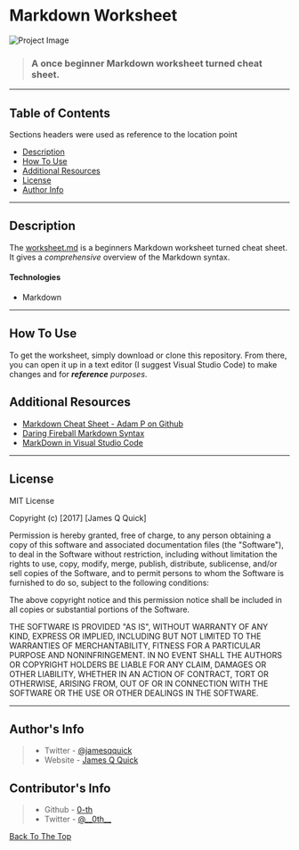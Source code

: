 # Markdown Worksheet

![Project Image](https://i.imgur.com/5Vq50PW.png)

> ### A once beginner Markdown worksheet turned cheat sheet.

---


## Table of Contents
Sections headers were used as reference to the location point

- [Description](#description)
- [How To Use](#how-to-use)
- [Additional Resources](#additional-resources)
- [License](#license)
- [Author Info](#author-info)

---

## Description

The [worksheet.md](https://github.com/jamesqquick/markdown-worksheet/blob/master/worksheet.md) is a beginners Markdown worksheet turned cheat sheet. It gives a _comprehensive_ overview of the Markdown syntax.
#### Technologies

- Markdown

---

## How To Use

To get the worksheet, simply download or clone this repository.  From there, you can open it up in a text editor (I suggest Visual Studio Code) to make changes and for _**reference** purposes_.


## Additional Resources
- [Markdown Cheat Sheet - Adam P on Github](https://github.com/adam-p/markdown-here/wiki/Markdown-Cheatsheet#images)
- [Daring Fireball Markdown Syntax](https://daringfireball.net/projects/markdown/syntax)
- [MarkDown in Visual Studio Code](https://code.visualstudio.com/docs/languages/markdown)

---

## License

MIT License

Copyright (c) [2017] [James Q Quick]

Permission is hereby granted, free of charge, to any person obtaining a copy
of this software and associated documentation files (the "Software"), to deal
in the Software without restriction, including without limitation the rights
to use, copy, modify, merge, publish, distribute, sublicense, and/or sell
copies of the Software, and to permit persons to whom the Software is
furnished to do so, subject to the following conditions:

The above copyright notice and this permission notice shall be included in all
copies or substantial portions of the Software.

THE SOFTWARE IS PROVIDED "AS IS", WITHOUT WARRANTY OF ANY KIND, EXPRESS OR
IMPLIED, INCLUDING BUT NOT LIMITED TO THE WARRANTIES OF MERCHANTABILITY,
FITNESS FOR A PARTICULAR PURPOSE AND NONINFRINGEMENT. IN NO EVENT SHALL THE
AUTHORS OR COPYRIGHT HOLDERS BE LIABLE FOR ANY CLAIM, DAMAGES OR OTHER
LIABILITY, WHETHER IN AN ACTION OF CONTRACT, TORT OR OTHERWISE, ARISING FROM,
OUT OF OR IN CONNECTION WITH THE SOFTWARE OR THE USE OR OTHER DEALINGS IN THE
SOFTWARE.

---

## Author's Info

> - Twitter - [@jamesqquick](https://twitter.com/jamesqquick)
> - Website - [James Q Quick](https://jamesqquick.com)

## Contributor's Info
> - Github - [0-th](https://github.com/0-th)
> - Twitter - [@\_\_0th\_\_](https://twitter.com/__0th__)

[Back To The Top](#read-me-template)
